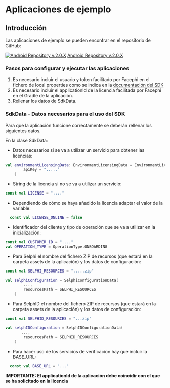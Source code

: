# Aplicaciones de ejemplo

## Introducción

Las aplicaciones de ejemplo se pueden encontrar en el repositorio de GitHub:

[![Android Repository v.2.0.X](@site/static/img/github_50.png)](https://github.com/facephi/sdk-mobile-android-samples/tree/2.0.X)
[Android Repository v.2.0.X](https://github.com/facephi/sdk-mobile-android-samples/tree/2.0.X)

### Pasos para configurar y ejecutar las aplicaciones

1. Es necesario incluir el usuario y token facilitado por Facephi en el fichero de local.properties como se indica en la <a
   href="Mobile_SDK#21-a%C3%B1adir-repositorio-privado"
   rel="nofollow">documentación del SDK</a>
2. Es necesario incluir el applicationId de la licencia facilitada por Facephi en el Gradle de la aplicación.
3. Rellenar los datos de SdkData.

### SdkData - Datos necesarios para el uso del SDK

Para que la aplicación funcione correctamente se deberán rellenar los siguientes datos.

En la clase SdkData:

- Datos necesarios si se va a utilizar un servicio para obtener las licencias:

```kotlin
val environmentLicensingData: EnvironmentLicensingData = EnvironmentLicensingData(
        apiKey = "....."
    )
```

- String de la licencia si no se va a utilizar un servicio:

```kotlin
const val LICENSE = "...."
```

- Dependiendo de cómo se haya añadido la licencia adaptar el valor de la variable:

```kotlin
  const val LICENSE_ONLINE = false
```

- Identificador del cliente y tipo de operación que se va a utilizar en la inicialización:

```kotlin
const val CUSTOMER_ID = "...."
val OPERATION_TYPE = OperationType.ONBOARDING

```

- Para Selphi el nombre del fichero ZIP de recursos (que estará en la carpeta assets de la aplicación) y los datos de configuración:

```kotlin
const val SELPHI_RESOURCES = ".....zip"

val selphiConfiguration = SelphiConfigurationData(
        ...,
        resourcesPath = SELPHI_RESOURCES
    )
```

- Para SelphID el nombre del fichero ZIP de recursos (que estará en la carpeta assets de la aplicación) y los datos de configuración:

```kotlin
const val SELPHID_RESOURCES = "...zip"

val selphIDConfiguration = SelphIDConfigurationData(
       ...,
        resourcesPath = SELPHID_RESOURCES
    )
```

- Para hacer uso de los servicios de verificacion hay que incluir la BASE_URL:

```kotlin
  const val BASE_URL = "..."
```

**IMPORTANTE: El applicationId de la aplicación debe coincidir con el que se ha solicitado en la licencia**

